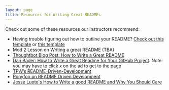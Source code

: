 ```yaml
---
layout: page
title: Resources for Writing Great READMEs
---
```


Check out some of these resources our instructors recommend:

* Having trouble figuring out how to outline your README? [Check out this template](https://readme.so/editor) or [this template](https://github.com/PurpleBooth/a-good-readme-template)
* Mod 2 Lesson on Writing a great README (TBA)
* [Thoughtbot Blog Post: How to Write a Great README](https://thoughtbot.com/blog/how-to-write-a-great-readme)
* [Dan Bader: How to Write a Great Readme for Your GitHub Project](https://dbader.org/blog/write-a-great-readme-for-your-github-project). Note: you may have to click x on the ad to get to the page
* [TPW’s README-Driven-Development](https://www.google.com/url?q=http://tom.preston-werner.com/2010/08/23/readme-driven-development.html&sa=D&source=calendar&ust=1623259373515000&usg=AOvVaw2vFiJ7n-4VoFJz9Bn60PdS)
* [Ponyfoo on README Driven Development](https://ponyfoo.com/articles/readme-driven-development)
* [Jesse Luoto's How to Write a good README and Why You Should Care](https://thejunkland.com/blog/how-to-write-good-readme.html)
